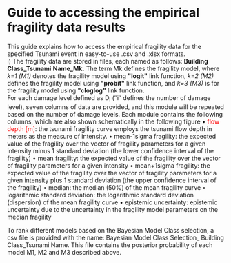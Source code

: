 # Guide to accessing the empirical fragility data results
This guide explains how to access the empirical fragility data for the specified Tsunami event in easy-to-use .csv and .xlsx formats. <br> i) The fragility data are stored in files, each named as follows: **Building Class_Tsunami** **Name_Mk.** The term Mk defines the fragility model, where *k=1* *(M1)* denotes the fragility model using **"logit"** link function, *k=2* *(M2)* defines the fragility model using **"probit"** link function, and *k=3* *(M3)* is for the fragility model using **"cloglog"** link function. 
<br> For each damage level defined as D<sub>i</sub> (″i″ defines the number of damage level), seven columns of data are provided, and this module will be repeated based on the number of damage levels. Each module contains the following columns, which are also shown schematically in the following figure 
•	<font color="red">flow depth [m]</font>: the tsunami fragility curve employs the tsunami flow depth in meters as the measure of intensity.
•	mean-1sigma fragility: the expected value of the fragility over the vector of fragility parameters for a given intensity minus 1 standard deviation (the lower confidence interval of the fragility)
•	mean fragility: the expected value of the fragility over the vector of fragility parameters for a given intensity 
•	mean+1sigma fragility: the expected value of the fragility over the vector of fragility parameters for a given intensity plus 1 standard deviation (the upper confidence interval of the fragility)
•	median: the median (50%) of the mean fragility curve
•	logarithmic standard deviation: the logarithmic standard deviation (dispersion) of the mean fragility curve
•	epistemic uncertainty: epistemic uncertainty due to the uncertainty in the fragility model parameters on the median fragility

 

To rank different models based on the Bayesian Model Class selection, a csv file is provided with the name: Bayesian Model Class Selection_ Building Class_Tsunami Name. This file contains the posterior probability of each model M1, M2 and M3 described above.

